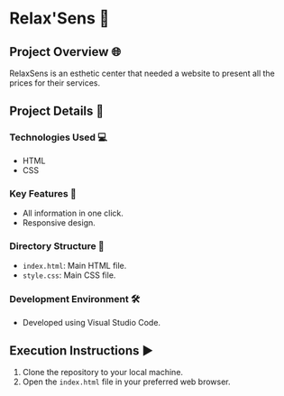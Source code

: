 # Relax'Sens 🌿

## Project Overview 🌐
RelaxSens is an esthetic center that needed a website to present all the prices for their services.

## Project Details 🚀

### Technologies Used 💻
- HTML
- CSS

### Key Features 🌟
- All information in one click.
- Responsive design.

### Directory Structure 📂
- `index.html`: Main HTML file.
- `style.css`: Main CSS file.

### Development Environment 🛠️
- Developed using Visual Studio Code.

## Execution Instructions ▶️
1. Clone the repository to your local machine.
2. Open the `index.html` file in your preferred web browser.
